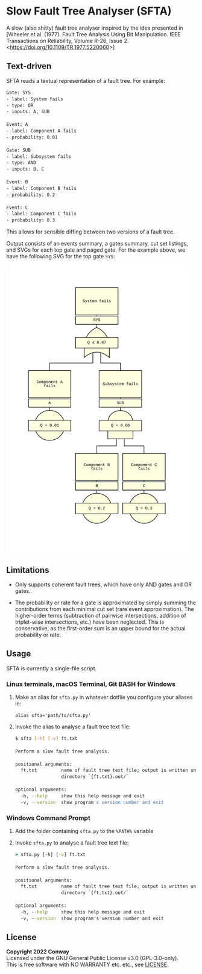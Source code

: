 # Slow Fault Tree Analyser (SFTA)

A slow (also shitty) fault tree analyser inspired by the idea presented in
[Wheeler et al. (1977). Fault Tree Analysis Using Bit Manipulation.
IEEE Transactions on Reliability, Volume R-26, Issue 2.
<<https://doi.org/10.1109/TR.1977.5220060>>]


## Text-driven

SFTA reads a textual representation of a fault tree. For example:

```txt
Gate: SYS
- label: System fails
- type: OR
- inputs: A, SUB

Event: A
- label: Component A fails
- probability: 0.01

Gate: SUB
- label: Subsystem fails
- type: AND
- inputs: B, C

Event: B
- label: Component B fails
- probability: 0.2

Event: C
- label: Component C fails
- probability: 0.3
```

This allows for sensible diffing between two versions of a fault tree.

Output consists of an events summary, a gates summary,
cut set listings, and SVGs for each top gate and paged gate.
For the example above, we have the following SVG for the top gate `SYS`:

<img
  alt="Nice looking SVG showing the example fault tree."
  src="demos/readme-example.txt.out/figures/SYS.svg"
  width="480">


## Limitations

- Only supports coherent fault trees, which have only AND gates and OR gates.

- The probability or rate for a gate is approximated by simply summing the
  contributions from each minimal cut set (rare event approximation).
  The higher-order terms (subtraction of pairwise intersections, addition of
  triplet-wise intersections, etc.) have been neglected. This is conservative,
  as the first-order sum is an upper bound for the actual probability or rate.


## Usage

SFTA is currently a single-file script.

### Linux terminals, macOS Terminal, Git BASH for Windows

1. Make an alias for `sfta.py`
   in whatever dotfile you configure your aliases in:

   ```bashrc
   alias sfta='path/to/sfta.py'
   ```

2. Invoke the alias to analyse a fault tree text file:

   ```bash
   $ sfta [-h] [-v] ft.txt

   Perform a slow fault tree analysis.

   positional arguments:
     ft.txt         name of fault tree text file; output is written unto the
                    directory `{ft.txt}.out/`

   optional arguments:
     -h, --help     show this help message and exit
     -v, --version  show program's version number and exit
   ```

### Windows Command Prompt

1. Add the folder containing `sfta.py` to the `%PATH%` variable

2. Invoke `sfta.py` to analyse a fault tree text file:
   ```cmd
   > sfta.py [-h] [-v] ft.txt

   Perform a slow fault tree analysis.

   positional arguments:
     ft.txt         name of fault tree text file; output is written unto the
                    directory `{ft.txt}.out/`

   optional arguments:
     -h, --help     show this help message and exit
     -v, --version  show program's version number and exit
   ```


## License

**Copyright 2022 Conway** <br>
Licensed under the GNU General Public License v3.0 (GPL-3.0-only). <br>
This is free software with NO WARRANTY etc. etc., see [LICENSE]. <br>


[LICENSE]: LICENSE

